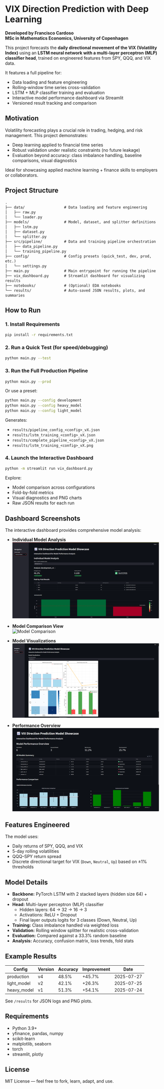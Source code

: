 # VIX Direction Prediction with Deep Learning

**Developed by Francisco Cardoso**  
**MSc in Mathematics Economics, University of Copenhagen**

This project forecasts the **daily directional movement of the VIX (Volatility Index)** using an **LSTM neural network with a multi-layer perceptron (MLP) classifier head**, trained on engineered features from SPY, QQQ, and VIX data.

It features a full pipeline for:
* Data loading and feature engineering
* Rolling-window time series cross-validation
* LSTM + MLP classifier training and evaluation
* Interactive model performance dashboard via Streamlit
* Versioned result tracking and comparison

## Motivation

Volatility forecasting plays a crucial role in trading, hedging, and risk management. This project demonstrates:
* Deep learning applied to financial time series
* Robust validation under realistic constraints (no future leakage)
* Evaluation beyond accuracy: class imbalance handling, baseline comparisons, visual diagnostics

Ideal for showcasing applied machine learning + finance skills to employers or collaborators.

## Project Structure

```
.
├── data/                  # Data loading and feature engineering
│   ├── raw.py
│   └── loader.py
├── models/                # Model, dataset, and splitter definitions
│   ├── lstm.py
│   ├── dataset.py
│   └── splitter.py
├── src/pipeline/          # Data and training pipeline orchestration
│   ├── data_pipeline.py
│   └── training_pipeline.py
├── config/                # Config presets (quick_test, dev, prod, etc.)
│   └── settings.py
├── main.py                # Main entrypoint for running the pipeline
├── vix_dashboard.py       # Streamlit dashboard for visualizing results
├── notebooks/             # (Optional) EDA notebooks
└── results/               # Auto-saved JSON results, plots, and summaries
```

## How to Run

### 1. Install Requirements

```bash
pip install -r requirements.txt
```

### 2. Run a Quick Test (for speed/debugging)

```bash
python main.py --test
```

### 3. Run the Full Production Pipeline

```bash
python main.py --prod
```

Or use a preset:

```bash
python main.py --config development
python main.py --config heavy_model
python main.py --config light_model
```

Generates:
* `results/pipeline_config_<config>_vX.json`
* `results/lstm_training_<config>_vX.json`
* `results/complete_pipeline_<config>_vX.json`
* `results/lstm_training_<config>_vX.png`

### 4. Launch the Interactive Dashboard

```bash
python -m streamlit run vix_dashboard.py
```

Explore:
* Model comparison across configurations
* Fold-by-fold metrics
* Visual diagnostics and PNG charts
* Raw JSON results for each run

## Dashboard Screenshots

The interactive dashboard provides comprehensive model analysis:

- **Individual Model Analysis**  
  ![Individual Model Analysis](screenshots/Individual_Model_Analysis.png)

- **Model Comparison View**  
  ![Model Comparison](screenshots/Model_Comparison.png)

- **Model Visualizations**  
  ![Model Visualizations](screenshots/Model_Visualizations.png)

- **Performance Overview**  
  ![Performance Overview](screenshots/Overview.png)

## Features Engineered

The model uses:
* Daily returns of SPY, QQQ, and VIX
* 5-day rolling volatilities
* QQQ–SPY return spread
* Discrete directional target for VIX (`Down`, `Neutral`, `Up`) based on ±1% thresholds

## Model Details

* **Backbone:** PyTorch LSTM with 2 stacked layers (hidden size 64) + dropout
* **Head:** Multi-layer perceptron (MLP) classifier
   * Hidden layers: 64 → 32 → 16 → 3
   * Activations: ReLU + Dropout
   * Final layer outputs logits for 3 classes (Down, Neutral, Up)
* **Training:** Class imbalance handled via weighted loss
* **Validation:** Rolling window splitter for realistic cross-validation
* **Evaluation:** Compared against a 33.3% random baseline
* **Analysis:** Accuracy, confusion matrix, loss trends, fold stats

## Example Results

| Config        | Version | Accuracy | Improvement | Date       |
|---------------|---------|----------|-------------|------------|
| production    | v4      | 48.5%    | +45.7%      | 2025-07-27 |
| light_model   | v2      | 42.1%    | +26.3%      | 2025-07-25 |
| heavy_model   | v1      | 51.3%    | +54.1%      | 2025-07-24 |

See `/results` for JSON logs and PNG plots.

## Requirements

* Python 3.9+
* yfinance, pandas, numpy
* scikit-learn
* matplotlib, seaborn
* torch
* streamlit, plotly

## License

MIT License — feel free to fork, learn, adapt, and use.
